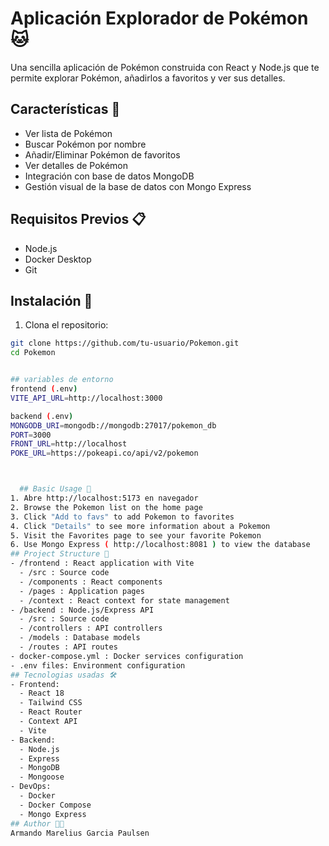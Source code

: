 # Aplicación Explorador de Pokémon 🐱

Una sencilla aplicación de Pokémon construida con React y Node.js que te permite explorar Pokémon, añadirlos a favoritos y ver sus detalles.

## Características 🌟
- Ver lista de Pokémon
- Buscar Pokémon por nombre
- Añadir/Eliminar Pokémon de favoritos
- Ver detalles de Pokémon
- Integración con base de datos MongoDB
- Gestión visual de la base de datos con Mongo Express

## Requisitos Previos 📋
- Node.js
- Docker Desktop
- Git

## Instalación 🚀

1. Clona el repositorio:
```bash
git clone https://github.com/tu-usuario/Pokemon.git
cd Pokemon


## variables de entorno 
frontend (.env)
VITE_API_URL=http://localhost:3000

backend (.env)
MONGODB_URI=mongodb://mongodb:27017/pokemon_db
PORT=3000
FRONT_URL=http://localhost
POKE_URL=https://pokeapi.co/api/v2/pokemon



  ## Basic Usage 📱
1. Abre http://localhost:5173 en navegador 
2. Browse the Pokemon list on the home page
3. Click "Add to favs" to add Pokemon to favorites
4. Click "Details" to see more information about a Pokemon
5. Visit the Favorites page to see your favorite Pokemon
6. Use Mongo Express ( http://localhost:8081 ) to view the database
## Project Structure 📁
- /frontend : React application with Vite
  - /src : Source code
  - /components : React components
  - /pages : Application pages
  - /context : React context for state management
- /backend : Node.js/Express API
  - /src : Source code
  - /controllers : API controllers
  - /models : Database models
  - /routes : API routes
- docker-compose.yml : Docker services configuration
- .env files: Environment configuration
## Tecnologias usadas 🛠
- Frontend:
  - React 18
  - Tailwind CSS
  - React Router
  - Context API
  - Vite
- Backend:
  - Node.js
  - Express
  - MongoDB
  - Mongoose
- DevOps:
  - Docker
  - Docker Compose
  - Mongo Express
## Author 👨‍💻
Armando Marelius Garcia Paulsen